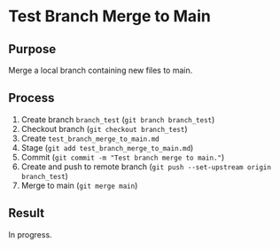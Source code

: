 # Test Branch Merge to Main

## Purpose

Merge a local branch containing new files to main.

## Process

1. Create branch `branch_test` (`git branch branch_test`)
2. Checkout branch (`git checkout branch_test`)
3. Create `test_branch_merge_to_main.md`
4. Stage (`git add test_branch_merge_to_main.md`)
5. Commit (`git commit -m "Test branch merge to main."`)
6. Create and push to remote branch (`git push --set-upstream origin branch_test`)
7. Merge to main (`git merge main`)

## Result

In progress.